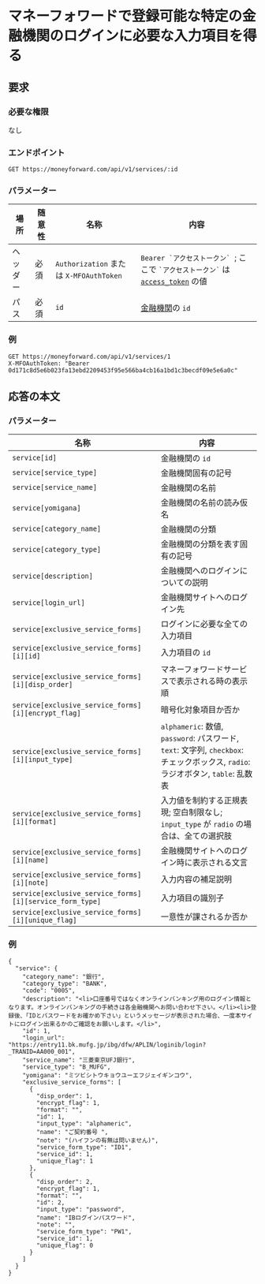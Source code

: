 # マネーフォワードで登録可能な特定の金融機関のログインに必要な入力項目を得る

## 要求

### 必要な権限

なし

### エンドポイント

```
GET https://moneyforward.com/api/v1/services/:id
```

### パラメーター

| 場所 | 随意性 | 名称 | 内容 |
| ---- | ---- | ---- | --- |
| ヘッダー | 必須 | `Authorization` または `X-MFOAuthToken` | ```Bearer `アクセストークン` ```; ここで ``` `アクセストークン` ``` は [`access_token`](token.md) の値 |
| パス| 必須 | `id` | [金融機関](services_index.md)の `id` |

### 例

```
GET https://moneyforward.com/api/v1/services/1
X-MFOAuthToken: "Bearer 0d171c8d5e6b023fa13ebd2209453f95e566ba4cb16a1bd1c3becdf09e5e6a0c"
```

## 応答の本文

### パラメーター

| 名称 | 内容 |
| ---- | --- |
| `service[id]` | 金融機関の `id` |
| `service[service_type]` | 金融機関固有の記号 |
| `service[service_name]` | 金融機関の名前 |
| `service[yomigana]` | 金融機関の名前の読み仮名 |
| `service[category_name]` | 金融機関の分類 |
| `service[category_type]` | 金融機関の分類を表す固有の記号 |
| `service[description]` | 金融機関へのログインについての説明 |
| `service[login_url]` | 金融機関サイトへのログイン先 |
| `service[exclusive_service_forms]` | ログインに必要な全ての入力項目 |
| `service[exclusive_service_forms][i][id]` | 入力項目の `id` |
| `service[exclusive_service_forms][i][disp_order]` | マネーフォワードサービスで表示される時の表示順 |
| `service[exclusive_service_forms][i][encrypt_flag]` | 暗号化対象項目か否か |
| `service[exclusive_service_forms][i][input_type]` | `alphameric`: 数値, `password`: パスワード, `text`: 文字列, `checkbox`: チェックボックス, `radio`: ラジオボタン, `table`: 乱数表 |
| `service[exclusive_service_forms][i][format]` | 入力値を制約する正規表現; 空白制限なし; `input_type` が `radio` の場合は、全ての選択肢 |
| `service[exclusive_service_forms][i][name]` | 金融機関サイトへのログイン時に表示される文言 |
| `service[exclusive_service_forms][i][note]` | 入力内容の補足説明 |
| `service[exclusive_service_forms][i][service_form_type]` | 入力項目の識別子 |
| `service[exclusive_service_forms][i][unique_flag]` | 一意性が課されるか否か |

### 例

```
{
  "service": {
    "category_name": "銀行",
    "category_type": "BANK",
    "code": "0005",
    "description": "<li>口座番号ではなくオンラインバンキング用のログイン情報となります。オンラインバンキングの手続きは各金融機関へお問い合わせ下さい。</li><li>登録後、「IDとパスワードをお確かめ下さい」というメッセージが表示された場合、一度本サイトにログイン出来るかのご確認をお願いします。</li>",
    "id": 1,
    "login_url": "https://entry11.bk.mufg.jp/ibg/dfw/APLIN/loginib/login?_TRANID=AA000_001",
    "service_name": "三菱東京UFJ銀行",
    "service_type": "B_MUFG",
    "yomigana": "ミツビシトウキョウユーエフジェイギンコウ",
    "exclusive_service_forms": [
      {
        "disp_order": 1,
        "encrypt_flag": 1,
        "format": "",
        "id": 1,
        "input_type": "alphameric",
        "name": "ご契約番号 ",
        "note": "(ハイフンの有無は問いません)",
        "service_form_type": "ID1",
        "service_id": 1,
        "unique_flag": 1
      },
      {
        "disp_order": 2,
        "encrypt_flag": 1,
        "format": "",
        "id": 2,
        "input_type": "password",
        "name": "IBログインパスワード",
        "note": "",
        "service_form_type": "PW1",
        "service_id": 1,
        "unique_flag": 0
      }
    ]
  }
}
```
